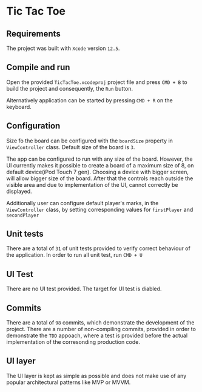 # Tic Tac Toe

## Requirements 

The project was built with `Xcode` version `12.5`. 

## Compile and run

Open the provided `TicTacToe.xcodeproj` project file and press `CMD + B` to build the project and consequently, the `Run` button. 

Alternatively application can be started by pressing `CMD + R` on the keyboard. 

## Configuration

Size fo the board can be configured with the `boardSize` property in `ViewController` class. Default size of the board is `3`. 

The app can be configured to run with any size of the board. However, the UI currently makes it possible to create a board of a maximum size of 8, on default device(iPod Touch 7 gen). Choosing a device with bigger screen, will allow bigger size of the board. After that the controls reach outside the visible area and due to implementation of the UI, cannot correctly be displayed.

Additionally user can configure default player's marks, in the `ViewController` class, by setting corresponding values for `firstPlayer` and `secondPlayer`


## Unit tests

There are a total of `31` of unit tests provided to verify correct behaviour of the application. In order to run all unit test, run `CMD + U`


## UI Test

There are no UI test provided. The target for UI test is diabled. 

## Commits

There are a total of `98` commits, which demonstrate the development of the project. There are a number of non-compiling commits, provided in order to demonstrate the `TDD` appoach, where a test is provided before the actual implementation of the corresonding production code.

## UI layer

The UI layer is kept as simple as possible and does not make use of any popular architectural patterns like MVP or MVVM. 
